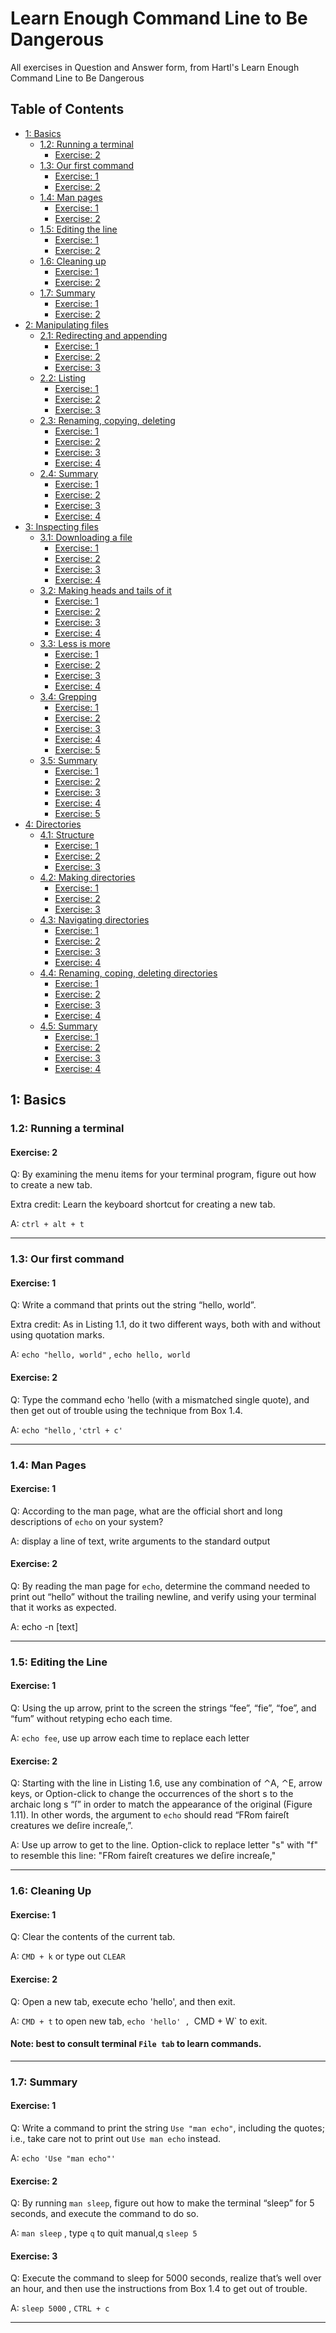# Learn Enough Command Line to Be Dangerous
All exercises in Question and Answer form, from Hartl's Learn Enough Command Line to Be Dangerous

## Table of Contents

- [1: Basics](#1-basics)
  - [1.2: Running a terminal](#11-running-a-terminal)
    - [Exercise: 2](#exercise-2)
  - [1.3: Our first command](#12-our-first-command)
    - [Exercise: 1](#exercise-1)
    - [Exercise: 2](#exercise-2-1)
  - [1.4: Man pages](#13-man-pages)
    - [Exercise: 1](#exercise-1-1)
    - [Exercise: 2](#exercise-2-2)
  - [1.5: Editing the line](#14-editing-the-line)
    - [Exercise: 1](#exercise-1-2)
    - [Exercise: 2](#exercise-2-3)
  - [1.6: Cleaning up](#15-cleaning-up)
    - [Exercise: 1](#exercise-1-3)
    - [Exercise: 2](#exercise-2-4)
  - [1.7: Summary](#16-summary)
    - [Exercise: 1](#exercise-1-4)
    - [Exercise: 2](#exercise-2-5)
- [2: Manipulating files](#2-manipulating-files)
  - [2.1: Redirecting and appending](#21-redirecting-and-appending)
    - [Exercise: 1](#exercise-1-5)
    - [Exercise: 2](#exercise-2-6)
    - [Exercise: 3](#exercise-3-3)
  - [2.2: Listing](#22-listing)
    - [Exercise: 1](#exercise-1-6)
    - [Exercise: 2](#exercise-2-7)
    - [Exercise: 3](#exercise-3-1)
  - [2.3: Renaming, copying, deleting](#23-renaming-copying-deleting)
    - [Exercise: 1](#exercise-1-7)
    - [Exercise: 2](#exercise-2-8)
    - [Exercise: 3](#exercise-3-2)
    - [Exercise: 4](#exercise-4)
  - [2.4: Summary](#24-summary)
    - [Exercise: 1](#exercise-1-8)
    - [Exercise: 2](#exercise-2-9)
    - [Exercise: 3](#exercise-3-3)
    - [Exercise: 4](#exercise-4-1)
- [3: Inspecting files](#3-inspecting-files)
  - [3.1: Downloading a file](#31-downloading-a-file)
    - [Exercise: 1](#exercise-1-9)
    - [Exercise: 2](#exercise-2-10)
    - [Exercise: 3](#exercise-3-4)
    - [Exercise: 4](#exercise-4-2)
  - [3.2: Making heads and tails of it](#32-making-heads-and-tails-of-it)
    - [Exercise: 1](#exercise-1-10)
    - [Exercise: 2](#exercise-2-11)
    - [Exercise: 3](#exercise-3-5)
    - [Exercise: 4](#exercise-4-3)
  - [3.3: Less is more](#33-less-is-more)
    - [Exercise: 1](#exercise-1-11)
    - [Exercise: 2](#exercise-2-12)
    - [Exercise: 3](#exercise-3-6)
    - [Exercise: 4](#exercise-4-4)
  - [3.4: Grepping](#34-grepping)
    - [Exercise: 1](#exercise-1-12)
    - [Exercise: 2](#exercise-2-13)
    - [Exercise: 3](#exercise-3-7)
    - [Exercise: 4](#exercise-4-5)
    - [Exercise: 5](#exercise-5)
  - [3.5: Summary](#35-summary)
    - [Exercise: 1](#exercise-1-13)
    - [Exercise: 2](#exercise-2-14)
    - [Exercise: 3](#exercise-3-8)
    - [Exercise: 4](#exercise-4-6)
    - [Exercise: 5](#exercise-5-1)
- [4: Directories](#4-directories)
  - [4.1: Structure](#41-structure)
    - [Exercise: 1](#exercise-1-14)
    - [Exercise: 2](#exercise-2-15)
    - [Exercise: 3](#exercise-3-9)
  - [4.2: Making directories](#42-making-directories)
    - [Exercise: 1](#exercise-1-15)
    - [Exercise: 2](#exercise-2-16)
    - [Exercise: 3](#exercise-3-10)
  - [4.3: Navigating directories](#43-navigating-directories)
    - [Exercise: 1](#exercise-1-16)
    - [Exercise: 2](#exercise-2-17)
    - [Exercise: 3](#exercise-3-11)
    - [Exercise: 4](#exercise-4-7)
  - [4.4: Renaming, coping, deleting directories](#44-renaming-copying-deleting-directories)
    - [Exercise: 1](#exercise-1-17)
    - [Exercise: 2](#exercise-2-18)
    - [Exercise: 3](#exercise-3-12)
    - [Exercise: 4](#exercise-4-8)
  - [4.5: Summary](#45-summary)
    - [Exercise: 1](#exercise-1-18)
    - [Exercise: 2](#exercise-2-19)
    - [Exercise: 3](#exercise-3-13)
    - [Exercise: 4](#exercise-4-9)

## 1: Basics

### 1.2: Running a terminal

#### Exercise: 2

Q: By examining the menu items for your terminal program, figure out how to create a new tab. 

   Extra credit: Learn the keyboard shortcut for creating a new tab.

A: `ctrl + alt + t`

---

### 1.3: Our first command

#### Exercise: 1

Q: Write a command that prints out the string “hello, world”. 

Extra credit: As in Listing 1.1, do it two different ways, both with and without using quotation marks. 

A: `echo "hello, world"` , `echo hello, world`

#### Exercise: 2

Q: Type the command echo 'hello (with a mismatched single quote), and then get out of trouble using the technique from Box 1.4. 

A: `echo "hello` , `'ctrl + c'`

---

### 1.4: Man Pages 

#### Exercise: 1

Q:  According to the man page, what are the official short and long descriptions of `echo` on your system? 

A: display a line of text, write arguments to the standard output

#### Exercise: 2

Q:  By reading the man page for `echo`, determine the command needed to print out “hello” without the trailing newline, and verify using your terminal that it works as expected.

A: echo -n [text]

---

### 1.5: Editing the Line

#### Exercise: 1

Q:  Using the up arrow, print to the screen the strings “fee”, “fie”, “foe”, and “fum” without retyping echo each time.

A: `echo fee`, use up arrow each time to replace each letter

#### Exercise: 2

Q:  Starting with the line in Listing 1.6, use any combination of ⌃A, ⌃E, arrow keys, or Option-click to change the occurrences of the short s to the archaic long s “ſ” in order to match the appearance of the original (Figure 1.11). In other words, the argument to `echo` should read “FRom faireſt creatures we deſire increaſe,”.

A: Use up arrow to get to the line.  Option-click to replace letter "s" with "f" to resemble this line: "FRom faireſt creatures we deſire increaſe,"

---

### 1.6: Cleaning Up

#### Exercise: 1

Q:  Clear the contents of the current tab. 

A: `CMD + k` or type out `CLEAR`

#### Exercise: 2

Q:  Open a new tab, execute echo 'hello', and then exit. 

A: `CMD + t` to open new tab, `echo 'hello' , `CMD + W` to exit.

#### Note: best to consult terminal `File tab` to learn commands.

---

### 1.7: Summary

#### Exercise: 1

Q:  Write a command to print the string `Use "man echo"`, including the quotes; i.e., take care not to print out `Use man echo` instead.

A: `echo 'Use "man echo"'`

#### Exercise: 2

Q:  By running `man sleep`, figure out how to make the terminal “sleep” for 5 seconds, and execute the command to do so. 

A: `man sleep` , type `q` to quit manual,q `sleep 5`

#### Exercise: 3

Q:  Execute the command to sleep for 5000 seconds, realize that’s well over an hour, and then use the instructions from Box 1.4 to get out of trouble. 

A: `sleep 5000` , `CTRL + c`

---
